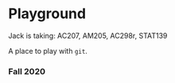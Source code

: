 # Playground

Jack is taking: AC207, AM205, AC298r, STAT139

A place to play with `git`.

### Fall 2020
